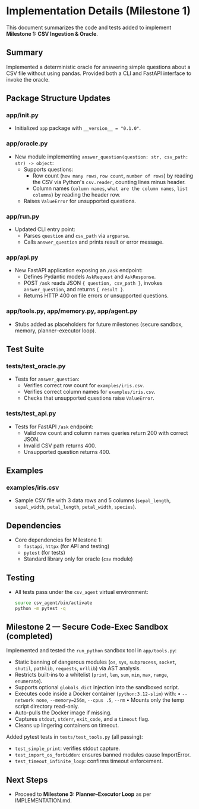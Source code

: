 # Implementation Details (Milestone 1)

This document summarizes the code and tests added to implement **Milestone 1: CSV Ingestion & Oracle**.

## Summary
Implemented a deterministic oracle for answering simple questions about a CSV file without using pandas. Provided both a CLI and FastAPI interface to invoke the oracle.

## Package Structure Updates

### app/__init__.py
- Initialized `app` package with `__version__ = "0.1.0"`.

### app/oracle.py
- New module implementing `answer_question(question: str, csv_path: str) -> object`:
  - Supports questions:
    - Row count (`how many rows`, `row count`, `number of rows`) by reading the CSV via Python's `csv.reader`, counting lines minus header.
    - Column names (`column names`, `what are the column names`, `list columns`) by reading the header row.
  - Raises `ValueError` for unsupported questions.

### app/run.py
- Updated CLI entry point:
  - Parses `question` and `csv_path` via `argparse`.
  - Calls `answer_question` and prints result or error message.

### app/api.py
- New FastAPI application exposing an `/ask` endpoint:
  - Defines Pydantic models `AskRequest` and `AskResponse`.
  - POST `/ask` reads JSON `{ question, csv_path }`, invokes `answer_question`, and returns `{ result }`.
  - Returns HTTP 400 on file errors or unsupported questions.

### app/tools.py, app/memory.py, app/agent.py
- Stubs added as placeholders for future milestones (secure sandbox, memory, planner–executor loop).

## Test Suite

### tests/test_oracle.py
- Tests for `answer_question`:
  - Verifies correct row count for `examples/iris.csv`.
  - Verifies correct column names for `examples/iris.csv`.
  - Checks that unsupported questions raise `ValueError`.

### tests/test_api.py
- Tests for FastAPI `/ask` endpoint:
  - Valid row count and column names queries return 200 with correct JSON.
  - Invalid CSV path returns 400.
  - Unsupported question returns 400.

## Examples

### examples/iris.csv
- Sample CSV file with 3 data rows and 5 columns (`sepal_length`, `sepal_width`, `petal_length`, `petal_width`, `species`).

## Dependencies
- Core dependencies for Milestone 1:
  - `fastapi`, `httpx` (for API and testing)
  - `pytest` (for tests)
  - Standard library only for oracle (`csv` module)

## Testing
- All tests pass under the `csv_agent` virtual environment:
  ```bash
  source csv_agent/bin/activate
  python -m pytest -q
  ```

## Milestone 2 — Secure Code-Exec Sandbox (completed)
Implemented and tested the `run_python` sandbox tool in `app/tools.py`:
  - Static banning of dangerous modules (`os`, `sys`, `subprocess`, `socket`, `shutil`, `pathlib`, `requests`, `urllib`) via AST analysis.
  - Restricts built-ins to a whitelist (`print`, `len`, `sum`, `min`, `max`, `range`, `enumerate`).
  - Supports optional `globals_dict` injection into the sandboxed script.
  - Executes code inside a Docker container (`python:3.12-slim`) with:
    • `--network none`, `--memory=256m`, `--cpus .5`, `--rm`
    • Mounts only the temp script directory read-only.
  - Auto-pulls the Docker image if missing.
  - Captures `stdout`, `stderr`, `exit_code`, and a `timeout` flag.
  - Cleans up lingering containers on timeout.

Added pytest tests in `tests/test_tools.py` (all passing):
  - `test_simple_print`: verifies stdout capture.
  - `test_import_os_forbidden`: ensures banned modules cause ImportError.
  - `test_timeout_infinite_loop`: confirms timeout enforcement.

## Next Steps
- Proceed to **Milestone 3: Planner–Executor Loop** as per IMPLEMENTATION.md.